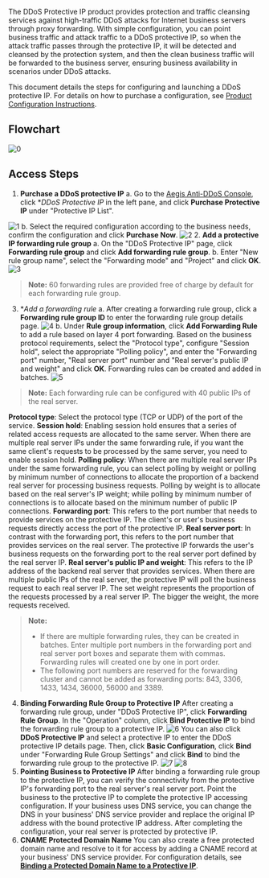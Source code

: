 ﻿ The DDoS Protective IP product provides protection and traffic cleansing services against high-traffic DDoS attacks for Internet business servers through proxy forwarding. With simple configuration, you can point business traffic and attack traffic to a DDoS protective IP, so when the attack traffic passes through the protective IP, it will be detected and cleansed by the protection system, and then the clean business traffic will be forwarded to the business server, ensuring business availability in scenarios under DDoS attacks.
 
This document details the steps for configuring and launching a DDoS protective IP. For details on how to purchase a configuration, see [Product Configuration Instructions](https://intl.cloud.tencent.com/document/product/685/18798).

## Flowchart
![0](https://main.qcloudimg.com/raw/b279c094b64ba26eded5623e66a5bd18.png)

## Access Steps
1. **Purchase a DDoS protective IP**
a. Go to the [Aegis Anti-DDoS Console](https://console.cloud.tencent.com/gamesec), click **DDoS Protective IP* in the left pane, and click **Purchase Protective IP** under "Protective IP List".

![1](https://i.imgur.com/vvj42N6.png)
b. Select the required configuration according to the business needs, confirm the configuration and click **Purchase Now**.
![2](https://i.imgur.com/YC0mlTS.png)
2. **Add a protective IP forwarding rule group**
a. On the "DDoS Protective IP" page, click **Forwarding rule group** and click **Add forwarding rule group**.
b. Enter "New rule group name", select the "Forwarding mode" and "Project" and click **OK**.
![3](https://i.imgur.com/h1PmEq4.png)
>**Note:**
>60 forwarding rules are provided free of charge by default for each forwarding rule group.

3. **Add a forwarding rule*
a. After creating a forwarding rule group, click a **Forwarding rule group ID** to enter the forwarding rule group details page.
![4](https://i.imgur.com/tiaxGnH.png)
b. Under **Rule group information**, click **Add Forwarding Rule** to add a rule based on layer 4 port forwarding. Based on the business protocol requirements, select the "Protocol type", configure "Session hold", select the appropriate "Polling policy", and enter the "Forwarding port" number, "Real server port" number and "Real server's public IP and weight" and click **OK**. Forwarding rules can be created and added in batches.
![5](https://main.qcloudimg.com/raw/f3cc98aea65ebf357d23f10fcfd5bc7d.png)
>**Note:**
Each forwarding rule can be configured with 40 public IPs of the real server.

 **Protocol type**: Select the protocol type (TCP or UDP) of the port of the service.
 **Session hold**: Enabling session hold ensures that a series of related access requests are allocated to the same server. When there are multiple real server IPs under the same forwarding rule, if you want the same client's requests to be processed by the same server, you need to enable session hold.
 **Polling policy**: When there are multiple real server IPs under the same forwarding rule, you can select polling by weight or polling by minimum number of connections to allocate the proportion of a backend real server for processing business requests. Polling by weight is to allocate based on the real server's IP weight; while polling by minimum number of connections is to allocate based on the minimum number of public IP connections.
  **Forwarding port**: This refers to the port number that needs to provide services on the protective IP. The client's or user's business requests directly access the port of the protective IP.
  **Real server port**: In contrast with the forwarding port, this refers to the port number that provides services on the real server. The protective IP forwards the user's business requests on the forwarding port to the real server port defined by the real server IP.
 **Real server's public IP and weight**: This refers to the IP address of the backend real server that provides services. When there are multiple public IPs of the real server, the protective IP will poll the business request to each real server IP. The set weight represents the proportion of the requests processed by a real server IP. The bigger the weight, the more requests received.
>**Note:**
> - If there are multiple forwarding rules, they can be created in batches. Enter multiple port numbers in the forwarding port and real server port boxes and separate them with commas. Forwarding rules will created one by one in port order.
> - The following port numbers are reserved for the forwarding cluster and cannot be added as forwarding ports: 843, 3306, 1433, 1434, 36000, 56000 and 3389.
4. **Binding Forwarding Rule Group to Protective IP**
After creating a forwarding rule group, under "DDoS Protective IP", click **Forwarding Rule Group**. In the "Operation" column, click **Bind Protective IP** to bind the forwarding rule group to a protective IP.
![6](https://i.imgur.com/j6P3AhZ.png)
You can also click **DDoS Protective IP** and select a protective IP to enter the DDoS protective IP details page. Then, click **Basic Configuration**, click **Bind** under "Forwarding Rule Group Settings" and click **Bind** to bind the forwarding rule group to the protective IP.
![7](https://i.imgur.com/phz8AkB.png)
![8](https://main.qcloudimg.com/raw/377d5e8e0a64953b750755c8913ff2c3.png)
5. **Pointing Business to Protective IP**
 After binding a forwarding rule group to the protective IP, you can verify the connectivity from the protective IP's forwarding port to the real server's real server port. Point the business to the protective IP to complete the protective IP accessing configuration. If your business uses DNS service, you can change the DNS in your business' DNS service provider and replace the original IP address with the bound protective IP address. 
After completing the configuration, your real server is protected by protective IP.
6. **CNAME Protected Domain Name**
You can also create a free protected domain name and resolve to it for access by adding a CNAME record at your business' DNS service provider. For configuration details, see [**Binding a Protected Domain Name to a Protective IP**](https://intl.cloud.tencent.com/document/product/685/18808).
